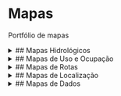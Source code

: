 # Mapas
Portfólio de mapas

<details>
  <summary>## Mapas Hidrológicos</summary>
  
  Aqui estão os mapas hidrológicos:
  - [Mapa de Bacias Hidrográficas](link_para_o_mapa)
  - [Mapa de Recursos Hídricos](link_para_o_mapa)
  - [Mapa de Precipitação](link_para_o_mapa)

</details>

<details>
  <summary>## Mapas de Uso e Ocupação</summary>
  
  Aqui estão os mapas de uso e ocupação:
  - [Mapa de Áreas Urbanas](link_para_o_mapa)
  - [Mapa de Uso do Solo](link_para_o_mapa)
  - [Mapa de Áreas Protegidas](link_para_o_mapa)

</details>

<details>
  <summary>## Mapas de Rotas</summary>
  
  Aqui estão os mapas de rotas:
  - [Mapa de Ciclovias](link_para_o_mapa)
  - [Mapa de Rotas de Transporte Público](link_para_o_mapa)
  - [Mapa de Trilhas](link_para_o_mapa)

</details>

<details>
  <summary>## Mapas de Localização</summary>
  
  Aqui estão os mapas de localização:
  - [Mapa de Pontos Turísticos](link_para_o_mapa)
  - [Mapa de Lojas e Comércio](link_para_o_mapa)
  - [Mapa de Endereços](link_para_o_mapa)

</details>

<details>
  <summary>## Mapas de Dados</summary>
  
  Aqui estão os mapas de dados:
  - [Mapa de População](link_para_o_mapa)
  - [Mapa de Economia Local](link_para_o_mapa)
  - [Mapa de Dados Climáticos](link_para_o_mapa)

</details>

